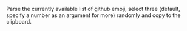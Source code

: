 Parse the currently available list of github emoji, select three (default, specify a number as an argument for more) randomly and copy to the clipboard.
